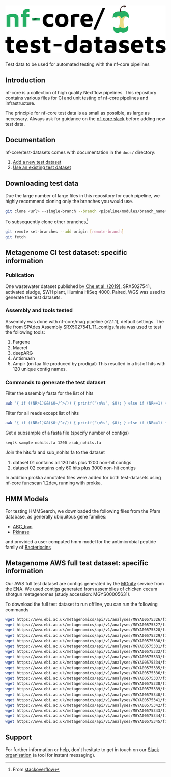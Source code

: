 # ![nfcore/test-datasets](docs/images/test-datasets_logo.png)
Test data to be used for automated testing with the nf-core pipelines

## Introduction

nf-core is a collection of high quality Nextflow pipelines. This repository contains various files for CI and unit testing of nf-core pipelines and infrastructure.

The principle for nf-core test data is as small as possible, as large as necessary. Always ask for guidance on the [nf-core slack](https://nf-co.re/join) before adding new test data.

## Documentation

nf-core/test-datasets comes with documentation in the `docs/` directory:

01. [Add a new  test dataset](https://github.com/nf-core/test-datasets/blob/master/docs/ADD_NEW_DATA.md)
02. [Use an existing test dataset](https://github.com/nf-core/test-datasets/blob/master/docs/USE_EXISTING_DATA.md)

## Downloading test data

Due the large number of large files in this repository for each pipeline, we highly recommend cloning only the branches you would use.

```bash
git clone <url> --single-branch --branch <pipeline/modules/branch_name>
```

To subsequently clone other branches[^1]

```bash
git remote set-branches --add origin [remote-branch]
git fetch
```

## Metagenome CI test dataset: specific information

### Publication

One wastewater dataset published by [Che et al. (2019)](https://doi.org/10.1186/s40168-019-0663-0), SRX5027541, activated sludge, SWH plant,
Illumina HiSeq 4000, Paired, WGS was used to generate the test datasets.

### Assembly and tools tested

Assembly was done with nf-core/mag pipeline (v2.1.1), default settings. The file from SPAdes Assembly SRX5027541_T1_contigs.fasta was used to test the following tools:

1. Fargene
2. Macrel
3. deepARG
4. Antismash
5. Ampir (on faa file produced by prodigal)
This resulted in a list of hits with 120 unique contig names.

### Commands to generate the test dataset

Filter the assembly fasta for the list of hits

```bash
awk '{ if ((NR>1)&&($0~/^>/)) { printf("\n%s", $0); } else if (NR==1) { printf("%s", $0); } else { printf("\t%s", $0); } }' in.fa | grep -Ff patterns.txt - | tr "\t" "\n" > out.fa
```

Filter for all reads except list of hits

```bash
awk '{ if ((NR>1)&&($0~/^>/)) { printf("\n%s", $0); } else if (NR==1) { printf("%s", $0); } else { printf("\t%s", $0); } }' in.fa | grep -v patterns.txt - | tr "\t" "\n" > out.fa
```

Get a subsample of a fasta file (specify number of contigs)

```bash
seqtk sample nohits.fa 1200 >sub_nohits.fa
```

Join the hits.fa and sub_nohits.fa to the dataset

1. dataset 01 contains all 120 hits plus 1200 non-hit contigs
2. dataset 02 contains only 60 hits plus 3000 non-hit contigs

In addition prokka annotated files were added for both test-datasets using nf-core funcscan 1.2dev, running with prokka.

## HMM Models

For testing HMMSearch, we downloaded the following files from the Pfam database, as generally ubiquitous gene families:

- [ABC_tran](http://pfam.xfam.org/family/PF00005)
- [Pkinase](http://pfam.xfam.org/family/PF00069)

and provided a user computed hmm model for the antimicrobial peptide family of [Bacteriocins](https://raw.githubusercontent.com/nf-core/test-datasets/funcscan/hmms/mybacteriocin.hmm)


## Metagenome AWS full test dataset: specific information

Our AWS full test dataset are contigs generated by the [MGnify](https://www.ebi.ac.uk/metagenomics/) service from the ENA. We used contigs generated from assemblies of chicken cecum shotgun metagenomes (study accession: MGYS00005631).

To download the full test dataset to run offline, you can run the following commands

```bash
wget https://www.ebi.ac.uk/metagenomics/api/v1/analyses/MGYA00575326/file/ERZ1664520_FASTA.fasta.gz
wget https://www.ebi.ac.uk/metagenomics/api/v1/analyses/MGYA00575327/file/ERZ1664518_FASTA.fasta.gz
wget https://www.ebi.ac.uk/metagenomics/api/v1/analyses/MGYA00575328/file/ERZ1664517_FASTA.fasta.gz
wget https://www.ebi.ac.uk/metagenomics/api/v1/analyses/MGYA00575329/file/ERZ1664528_FASTA.fasta.gz
wget https://www.ebi.ac.uk/metagenomics/api/v1/analyses/MGYA00575330/file/ERZ1664526_FASTA.fasta.gz
wget https://www.ebi.ac.uk/metagenomics/api/v1/analyses/MGYA00575331/file/ERZ1664524_FASTA.fasta.gz
wget https://www.ebi.ac.uk/metagenomics/api/v1/analyses/MGYA00575332/file/ERZ1664523_FASTA.fasta.gz
wget https://www.ebi.ac.uk/metagenomics/api/v1/analyses/MGYA00575333/file/ERZ1664521_FASTA.fasta.gz
wget https://www.ebi.ac.uk/metagenomics/api/v1/analyses/MGYA00575334/file/ERZ1664516_FASTA.fasta.gz
wget https://www.ebi.ac.uk/metagenomics/api/v1/analyses/MGYA00575335/file/ERZ1664515_FASTA.fasta.gz
wget https://www.ebi.ac.uk/metagenomics/api/v1/analyses/MGYA00575336/file/ERZ1664511_FASTA.fasta.gz
wget https://www.ebi.ac.uk/metagenomics/api/v1/analyses/MGYA00575337/file/ERZ1664510_FASTA.fasta.gz
wget https://www.ebi.ac.uk/metagenomics/api/v1/analyses/MGYA00575338/file/ERZ1664509_FASTA.fasta.gz
wget https://www.ebi.ac.uk/metagenomics/api/v1/analyses/MGYA00575339/file/ERZ1664508_FASTA.fasta.gz
wget https://www.ebi.ac.uk/metagenomics/api/v1/analyses/MGYA00575340/file/ERZ1664507_FASTA.fasta.gz
wget https://www.ebi.ac.uk/metagenomics/api/v1/analyses/MGYA00575341/file/ERZ1664506_FASTA.fasta.gz
wget https://www.ebi.ac.uk/metagenomics/api/v1/analyses/MGYA00575342/file/ERZ1664505_FASTA.fasta.gz
wget https://www.ebi.ac.uk/metagenomics/api/v1/analyses/MGYA00575343/file/ERZ1664504_FASTA.fasta.gz
wget https://www.ebi.ac.uk/metagenomics/api/v1/analyses/MGYA00575344/file/ERZ1664503_FASTA.fasta.gz
wget https://www.ebi.ac.uk/metagenomics/api/v1/analyses/MGYA00575345/file/ERZ1664501_FASTA.fasta.gz
```

## Support

For further information or help, don't hesitate to get in touch on our [Slack organisation](https://nf-co.re/join/slack) (a tool for instant messaging).

[^1]: From [stackoverflow](https://stackoverflow.com/a/60846265/11502856)
